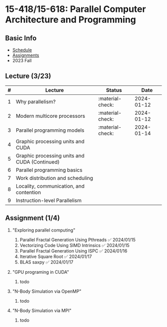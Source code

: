 # 15-418/15-618: Parallel Computer Architecture and Programming

## Basic Info

- [Schedule](https://www.cs.cmu.edu/afs/cs/academic/class/15418-f23/www/schedule.html)
- [Assignments](https://www.cs.cmu.edu/afs/cs/academic/class/15418-f23/www/assignments.html)
- 2023 Fall

## Lecture (3/23)


| #    | Lecture                           | Status           | Date |
| ---- | --------------------------------- | ---------------- | --- | 
| 1    | Why parallelism?                  | :material-check: | 2024-01-12 |
| 2    | Modern multicore processors       | :material-check: | 2024-01-12 |
| 3    | Parallel programming models       | :material-check: | 2024-01-14 |
| 4    | Graphic processing units and CUDA |                  | |
| 5    | Graphic processing units and CUDA (Continued) |                  | |
| 6    | Parallel programming basics |                  | |
| 7    | Work distribution and scheduling  |                  | |
| 8    | Locality, communication, and contention |                  | |
| 9    | Instruction-level Parallelism |                  | |


## Assignment (1/4)

1. "Exploring parallel computing"
    1. Parallel Fractal Generation Using Pthreads :white_check_mark: 2024/01/15
    2. Vectorizing Code Using SIMD Intrinsics :white_check_mark: 2024/01/15
    3. Parallel Fractal Generation Using ISPC :white_check_mark: 2024/01/16
    4. Iterative Square Root  :white_check_mark: 2024/01/17
    5. BLAS saxpy  :white_check_mark: 2024/01/17

2. "GPU programing in CUDA"
    1. todo
    
3. "N-Body Simulation via OpenMP"
    1. todo

4. "N-Body Simulation via MPI"
    1. todo